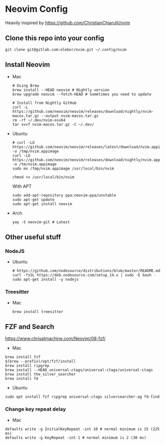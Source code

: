 # Neovim Config

Heavily inspired by https://github.com/ChristianChiarulli/nvim

## Clone this repo into your config

```
git clone git@gitlab.com:olebor/nvim.git ~/.config/nvim
```

## Install Neovim

- Mac

  ```
  # Using Brew
  brew install --HEAD neovim # Nightly version
  brew upgrade neovim --fetch-HEAD # Sometimes you need to update

  # Install from Nightly GitHub
  curl -L https://github.com/neovim/neovim/releases/download/nightly/nvim-macos.tar.gz --output nvim-macos.tar.gz
  rm -rf ~/.dev/nvim-osx64
  tar xvvf nvim-macos.tar.gz -C ~/.dev/
  ```

- Ubuntu

  ```
  # curl -LO https://github.com/neovim/neovim/releases/latest/download/nvim.appimage -o /tmp/nvim.appimage
  curl -LO https://github.com/neovim/neovim/releases/download/nightly/nvim.appimage -o /tm/nvim.appimage
  sudo mv /tmp/nvim.appimage /usr/local/bin/nvim

  chmod +x /usr/local/bin/nvim
  ```

  With APT

  ```
  sudo add-apt-repository ppa:neovim-ppa/unstable
  sudo apt-get update
  sudo apt-get install neovim
  ```

- Arch

  ```
  yay -S neovim-git # Latest
  ```

## Other useful stuff

### NodeJS

- Ubuntu

  ```
  # https://github.com/nodesource/distributions/blob/master/README.md
  curl -fsSL https://deb.nodesource.com/setup_14.x | sudo -E bash -
  sudo apt-get install -y nodejs
  ```

### Treesitter

- Mac

  ```
  brew install treesitter
  ```

## FZF and Search

https://www.chrisatmachine.com/Neovim/08-fzf/

- Mac

```
brew install fzf
$(brew --prefix)/opt/fzf/install
brew install ripgrep
brew install --HEAD universal-ctags/universal-ctags/universal-ctags
brew install the_silver_searcher
brew install fd

```

- Ubuntu

```
sudo apt install fzf ripgrep universal-ctags silversearcher-ag fd-find

```

### Change key repeat delay

- Mac

```
defaults write -g InitialKeyRepeat -int 10 # normal minimum is 15 (225 ms)
defaults write -g KeyRepeat -int 1 # normal minimum is 2 (30 ms)
```
